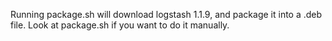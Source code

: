 Running package.sh will download logstash 1.1.9, and package it into a .deb file. Look at package.sh if you want to do it manually.

